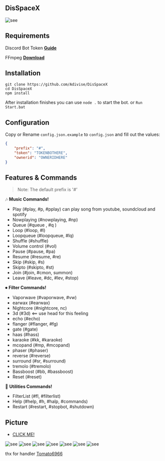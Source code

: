 ## DisSpaceX

![see](https://i.imgur.com/SmAftNm.jpg)

## Requirements

Discord Bot Token **[Guide](https://discordjs.guide/preparations/setting-up-a-bot-application.html#creating-your-bot)**

FFmpeg **[Download](https://github.com/BtbN/FFmpeg-Builds)**

## Installation

```
git clone https://github.com/Adivise/DisSpaceX
cd DisSpaceX
npm install
```
After installation finishes you can use `node .` to start the bot. or `Run Start.bat`

## Configuration

Copy or Rename `config.json.example` to `config.json` and fill out the values:

```json
{
	"prefix": "#",
	"token": "TOKENBOTHERE",
	"ownerid": "OWNERIDHERE"
}
```

## Features & Commands

> Note: The default prefix is '#'

🎶 **Music Commands!** 
- Play (#play, #p, #pplay) can play song from youtube, soundcloud and spotify
- Nowplaying (#nowplaying, #np)
- Queue (#queue <page>, #q <page>)
- Loop (#loop, #l)
- Loopqueue (#loopqueue, #lq)
- Shuffle (#shuffle)
- Volume control (#vol)
- Pause (#pause, #pa)
- Resume (#resume, #re)
- Skip (#skip, #s)
- Skipto (#skipto, #st)
- Join (#join, #cmon, summon)
- Leave (#leave, #dc, #lev, #stop)

⏺ **Filter Commands!**
- Vaporwave (#vaporwave, #vw)
- earwax (#earwax)
- Nightcore (#nightcore, nc)
- 3d (#3d) <== use head for this feeling
- echo (#echo)
- flanger (#flanger, #fg)
- gate (#gate)
- haas (#hass)
- karaoke (#kk, #karaoke)
- mcopand (#mp, #mcopand)
- phaser (#phaser)
- reverse (#reverse)
- surround (#sr, #surround)
- tremolo (#tremolo)
- Bassboost (#bb, #bassboost)
- Reset (#reset)

📑 **Utilities Commands!**
- FilterList (#fl, #filterlist)
- Help (#help, #h, #halp, #commands)
- Restart (#restart, #stopbot, #shutdown)

## Picture

- [CLICK ME!](https://imgur.com/a/zvP3NIi)

![see](https://i.imgur.com/03KM8sq.png)
![see](https://i.imgur.com/lr4whgX.png)
![see](https://i.imgur.com/Uv1JX4f.png)
![see](https://i.imgur.com/CqKhn2a.png)
![see](https://i.imgur.com/sbkZXnb.png)
![see](https://i.imgur.com/4GGIXyZ.png)
![see](https://i.imgur.com/poraMNP.png)
		
thx for handler [Tomato6966](https://github.com/Tomato6966)
